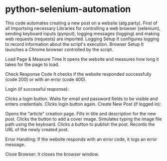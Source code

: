 # python-selenium-automation
This code automates creating a new post on a website (atg.party).
First of all Importsing necessary Libraries for controlling a web browser (selenium), sending keyboard inputs (pynput), logging messages (logging) and making web requests (requests) are imported.
Logging Setup It configures logging to record information about the script's execution.
Browser Setup It launches a Chrome browser controlled by the script.

Load Page & Measure Time It opens the website and measures how long it takes for the page to load.

Check Response Code It checks if the website responded successfully (code 200) or with an error (code 400).

Login (if successful response):

Clicks a login button.
Waits for email and password fields to be visible and enters credentials.
Clicks login button again.
Create New Post (if logged in):

Opens the "article" creation page.
Fills in title and description for the new post.
Clicks the button to add a cover image.
Simulates typing the image file path using the keyboard.
Clicks a button to publish the post.
Records the URL of the newly created post.

Error Handling: If the website responds with an error code, it logs an error message.

Close Browser: It closes the browser window.
